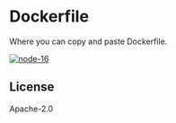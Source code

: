 # Dockerfile

Where you can copy and paste Dockerfile.

[![node-16](https://github.com/seanghay/dockerfile/actions/workflows/node-16.yml/badge.svg)](https://github.com/seanghay/dockerfile/actions/workflows/node-16.yml)


## License

Apache-2.0
